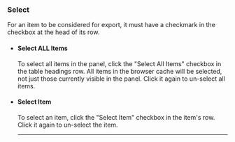 ### Select

For an item to be considered for export, it must have a checkmark in the checkbox at the head of its row.  

 * #### Select ALL Items
   To select all items in the panel, click the "Select All Items" checkbox in the table headings row.  All items in the browser cache will be selected, not just those currently visible in the panel.  Click it again to un-select all items. 
 
 * #### Select Item
   To select an item, click the "Select Item" checkbox in the item's row.  Click it again to un-select the item.
   
   ---
